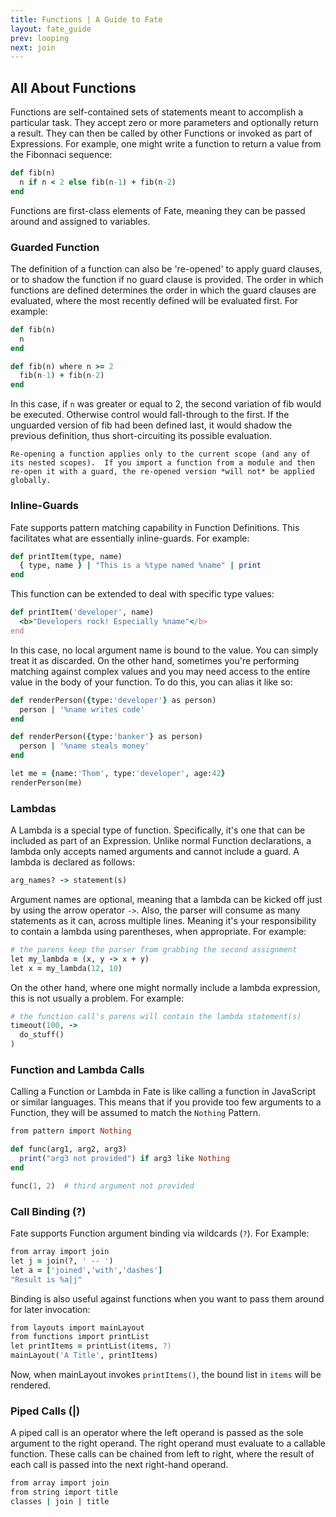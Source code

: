 ```yaml
---
title: Functions | A Guide to Fate
layout: fate_guide
prev: looping
next: join
---
```

## All About Functions
Functions are self-contained sets of statements meant to accomplish a particular task.  They accept zero or more parameters and optionally return a result.  They can then be called by other Functions or invoked as part of Expressions.  For example, one might write a function to return a value from the Fibonnaci sequence:

```ruby
def fib(n)
  n if n < 2 else fib(n-1) + fib(n-2) 
end
```

Functions are first-class elements of Fate, meaning they can be passed around and assigned to variables.

### Guarded Function
The definition of a function can also be 're-opened' to apply guard clauses, or to shadow the function if no guard clause is provided.  The order in which functions are defined determines the order in which the guard clauses are evaluated, where the most recently defined will be evaluated first.  For example:

```ruby
def fib(n)
  n
end

def fib(n) where n >= 2
  fib(n-1) + fib(n-2) 
end
```

In this case, if `n` was greater or equal to 2, the second variation of fib would be executed.  Otherwise control would fall-through to the first.  If the unguarded version of fib had been defined last, it would shadow the previous definition, thus short-circuiting its possible evaluation.

    Re-opening a function applies only to the current scope (and any of its nested scopes).  If you import a function from a module and then re-open it with a guard, the re-opened version *will not* be applied globally.

### Inline-Guards
Fate supports pattern matching capability in Function Definitions.  This facilitates what are essentially inline-guards.  For example:

```ruby
def printItem(type, name)
  { type, name } | "This is a %type named %name" | print
end
```

This function can be extended to deal with specific type values:

```ruby
def printItem('developer', name)
  <b>"Developers rock! Especially %name"</b>
end
```

In this case, no local argument name is bound to the value.  You can simply treat it as discarded.  On the other hand, sometimes you're performing matching against complex values and you may need access to the entire value in the body of your function.  To do this, you can alias it like so:

```ruby
def renderPerson({type:'developer'} as person)
  person | '%name writes code'
end

def renderPerson({type:'banker'} as person)
  person | '%name steals money'
end

let me = {name:'Thom', type:'developer', age:42}
renderPerson(me)
```

### Lambdas
A Lambda is a special type of function.  Specifically, it's one that can be included as part of an Expression.  Unlike normal Function declarations, a lambda only accepts named arguments and cannot include a guard.  A lambda is declared as follows:

```ruby
arg_names? -> statement(s)
```

Argument names are optional, meaning that a lambda can be kicked off just by using the arrow operator `->`.  Also, the parser will consume as many statements as it can, across multiple lines.  Meaning it's your responsibility to contain a lambda using parentheses, when appropriate.  For example:

```ruby
# the parens keep the parser from grabbing the second assignment
let my_lambda = (x, y -> x + y)
let x = my_lambda(12, 10)
```

On the other hand, where one might normally include a lambda expression, this is not usually a problem.  For example:

```ruby
# the function call's parens will contain the lambda statement(s)
timeout(100, ->
  do_stuff()
)
```

### Function and Lambda Calls
Calling a Function or Lambda in Fate is like calling a function in JavaScript or similar languages.  This means that if you provide too few arguments to a Function, they will be assumed to match the `Nothing` Pattern.

```ruby
from pattern import Nothing

def func(arg1, arg2, arg3)
  print("arg3 not provided") if arg3 like Nothing
end

func(1, 2)  # third argument not provided
```

### Call Binding (?)
Fate supports Function argument binding via wildcards (`?`).  For Example:

```ruby
from array import join
let j = join(?, ' -- ')
let a = ['joined','with','dashes']
"Result is %a|j"
```

Binding is also useful against functions when you want to pass them around for later invocation:

```ruby
from layouts import mainLayout
from functions import printList
let printItems = printList(items, ?)
mainLayout('A Title', printItems)
```

Now, when mainLayout invokes `printItems()`, the bound list in `items` will be rendered.

### Piped Calls (|)
A piped call is an operator where the left operand is passed as the sole argument to the right operand.  The right operand must evaluate to a callable function.  These calls can be chained from left to right, where the result of each call is passed into the next right-hand operand.

```ruby
from array import join
from string import title
classes | join | title
```
